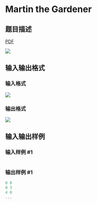 # Martin the Gardener

## 题目描述

[problemUrl]: https://uva.onlinejudge.org/index.php?option=com_onlinejudge&Itemid=8&category=20&page=show_problem&problem=1826

[PDF](https://uva.onlinejudge.org/external/108/p10885.pdf)

![](https://cdn.luogu.com.cn/upload/vjudge_pic/UVA10885/7132958f0050b9986eb3993345dee6df551a5e2e.png)

## 输入输出格式

### 输入格式

![](https://cdn.luogu.com.cn/upload/vjudge_pic/UVA10885/50cf248a41335e1fc39971ece530ff09ea5e2a50.png)

### 输出格式

![](https://cdn.luogu.com.cn/upload/vjudge_pic/UVA10885/cdd52984850cbd2a29a65d0297a80ea4cf3388ad.png)

## 输入输出样例

### 输入样例 #1

```cpp

```
### 输出样例 #1

```cpp
0 0
0 3
4 0
...
```


